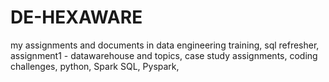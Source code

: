 # DE-HEXAWARE
my assignments and documents in data engineering training,
sql refresher,
assignment1 - datawarehouse and topics,
case study assignments,
coding challenges,
python,
Spark SQL,
Pyspark,
